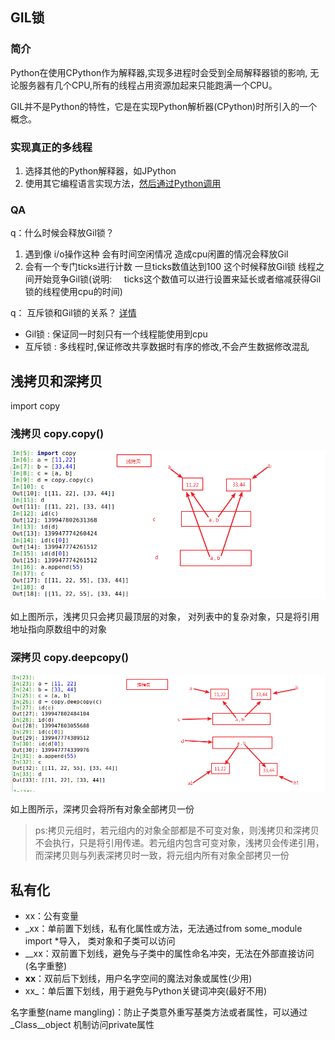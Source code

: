 
## GIL锁

### 简介
Python在使用CPython作为解释器,实现多进程时会受到全局解释器锁的影响,
无论服务器有几个CPU,所有的线程占用资源加起来只能跑满一个CPU。

GIL并不是Python的特性，它是在实现Python解析器(CPython)时所引入的一个概念。

### 实现真正的多线程
1. 选择其他的Python解释器，如JPython
2. 使用其它编程语言实现方法，[然后通过Python调用](https://blog.csdn.net/weixin_40449300/article/details/82194558)

### QA
q：什么时候会释放Gil锁？

1. 遇到像 i/o操作这种 会有时间空闲情况 造成cpu闲置的情况会释放Gil
2. 会有一个专门ticks进行计数 一旦ticks数值达到100 这个时候释放Gil锁 线程之间开始竞争Gil锁(说明:
    ticks这个数值可以进行设置来延长或者缩减获得Gil锁的线程使用cpu的时间)

q： 互斥锁和Gil锁的关系？ [详情](https://blog.csdn.net/weixin_41594007/article/details/79485847)

- Gil锁  : 保证同一时刻只有一个线程能使用到cpu
- 互斥锁 : 多线程时,保证修改共享数据时有序的修改,不会产生数据修改混乱


## 浅拷贝和深拷贝
import copy

### 浅拷贝  copy.copy()
![浅拷贝示意图](./src/image/copy.png)

如上图所示，浅拷贝只会拷贝最顶层的对象，
对列表中的复杂对象，只是将引用地址指向原数组中的对象

### 深拷贝  copy.deepcopy()
![深拷贝示意图](./src/image/deep_copy.png)

如上图所示，深拷贝会将所有对象全部拷贝一份

> ps:拷贝元组时，若元组内的对象全部都是不可变对象，则浅拷贝和深拷贝
不会执行，只是将引用传递。若元组内包含可变对象，浅拷贝会传递引用，
而深拷贝则与列表深拷贝时一致，将元组内所有对象全部拷贝一份

## 私有化
- xx：公有变量
- _xx：单前置下划线，私有化属性或方法，无法通过from some_module import *导入，
类对象和子类可以访问
- __xx：双前置下划线，避免与子类中的属性命名冲突，无法在外部直接访问(名字重整)
- __xx__：双前后下划线，用户名字空间的魔法对象或属性(少用)
- xx_：单后置下划线，用于避免与Python关键词冲突(最好不用)

名字重整(name mangling)：防止子类意外重写基类方法或者属性，可以通过_Class__object
机制访问private属性

